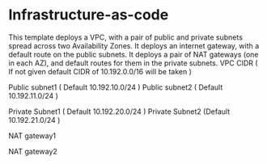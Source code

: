 # Infrastructure-as-code

This template deploys a VPC, with a pair of public and private subnets spread across two Availability Zones. It deploys an internet gateway, with a default route on the public subnets. It deploys a pair of NAT gateways (one in each AZ), and default routes for them in the private subnets.
VPC CIDR ( If not given default CIDR of 10.192.0.0/16 will be taken ) 

Public subnet1 ( Default 10.192.10.0/24 ) 
Public subnet2  ( Default 10.192.11.0/24 ) 

Private Subnet1 ( Default 10.192.20.0/24 ) 
Private Subnet2  (Default 10.192.21.0/24 ) 

NAT gateway1

NAT gateway2 
